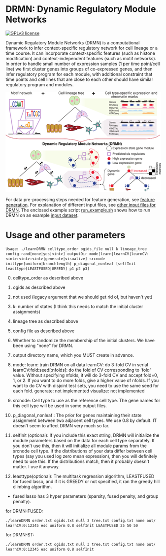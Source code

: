 # DRMN: Dynamic Regulatory Module Networks

[![GPLv3 license](https://img.shields.io/badge/License-GPLv3-blue.svg)](http://perso.crans.org/besson/LICENSE.html)

Dynamic Regulatory Module Networks (DRMN) is a computational framework to infer context-specific regulatory network for cell lineage or a time course. It can incorporate context-specific features (such as histone modification) and context-independent features (such as motif networks). In order to handle small number of expression samples (1 per time point/cell line) we first cluster genes into groups of co-expressed genes, and then infer regulatory program for each module, with additional constraint that time points and cell lines that are close to each other should have similar regulatory program and modules.

![alt text](example_input/drmn_overview.png "Overview of DRMN. Given a cell lineage (or a time course), and context-specific and context-independent features for each cell line, DRMN infers modules of coexpressed genes in each cell line and infers a regulatory program for each module. DRMN allows for change in module assignment of genes across cell lines based on similarity of cell lines and changes in expression of genes.")


For data pre-processing steps needed for feature generation, see [feature generation](dataprocessing.md). For explanation of different input files, see [other input files for DRMN](otherinputs.md). The enclosed example script [run_example.sh](run_example.sh) shows how to run DRMN on an example [input dataset](example_input).


# Usage and other parameters

```
Usage: ./learnDRMN celltype_order ogids_file null k lineage_tree config rand[none|yes|<int>] outputDir mode[learn|learnCV|learnCV:<int>:<int>:<int>|generate|visualize] srcnode inittype[uniform|branchlength] p_diagonal_nonleaf [selfInit leasttype[LEASTFUSED|GREEDY] p1 p2 p3]
```

0. celltype_order as described above
1. ogids as described above
2. not used (legacy argument that we should get rid of, but haven't yet)
3. k: number of states (I think this needs to match the initial cluster assignments)
4. lineage tree as described above
5. config file as described above
6. Whether to randomize the membership of the initial clusters. We have been using "none" for DRMN.
7. output directory name, which you MUST create in advance.
8. mode:
learn: train DRMN on all data
learnCV: do 3-fold CV in serial
learnCV:fold:seed[:nfolds]: do the fold of CV corresponding to 'fold' value. Without specifying nfolds, it will do 3-fold CV and accept fold=0, 1, or 2. If you want to do more folds, give a higher value of nfolds. If you want to do CV with disjoint test sets, you need to use the same seed for each fold.
generate: not implemented
visualize: not implemented
9. srcnode: Cell type to use as the reference cell type. The gene names for this cell type will be used in some output files.
10. p_diagonal_nonleaf : The prior for genes maintaining their state assignment between two adjacent cell types. We use 0.8 by default. IT doesn't seem to affect DRMN very much so far.

11. selfInit (optional): If you include this exact string, DRMN will initialize the module parameters based on the data for each cell type separately. If you don't use this, then it will initialize all module params from the srcnode cell type. If the distributions of your data differ between cell types (say you used log zero mean expression), then you will definitely need to use this. If the distributions match, then it probably doesn't matter. I use it anyway.

12. leasttype(optional): The multitask regression algorithm, LEASTFUSED for fused lasso, and if it is GREEDY or not specified, it ran the greedy hill climbing algorithm.
   * fused lasso has 3 hyper parameters (sparsity, fused penalty, and group penalty).

for DRMN-FUSED:
```
./learnDRMN order.txt ogids.txt null 3 tree.txt config.txt none out/ learnCV:0:12345 esc uniform 0.8 selfInit LEASTFUSED 25 50 50
```
for DRMN-ST:
```
./learnDRMN order.txt ogids.txt null 3 tree.txt config.txt none out/ learnCV:0:12345 esc uniform 0.8 selfInit
```
